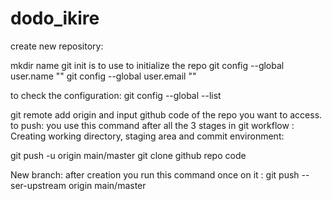 # dodo_ikire
create new repository:

mkdir name
git init is to use to initialize the repo
git config --global user.name ""
git config --global user.email ""

to check the configuration: git config --global --list

git remote add origin and input github code of the repo you want to access.
to push: you use this command after all the 3 stages in git workflow : Creating working directory, staging area and commit environment: 

 git push -u origin main/master 
git clone github repo code


New branch: after creation you run this command once on it : git push --ser-upstream origin main/master
